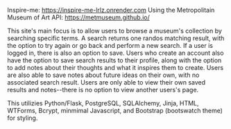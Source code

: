 Inspire-me: https://inspire-me-lrlz.onrender.com
Using the Metropolitain Museum of Art API: https://metmuseum.github.io/ 

This site's main focus is to allow users to browse a museum's collection by searching specific terms. 
A search returns one randos matching result, with the option to try again or go back and perform a new search. If a user is logged in, there is also an option to save. 
Users who create an account also have the option to save search results to their profile, along with the option to add notes about their thoughts and what it inspires them to create. Users are also able to save notes about future ideas on their own, with no associated search result. 
Users are only able to view their own saved results and notes--there is no option to view another users's page.

This utilizies Python/Flask, PostgreSQL, SQLAlchemy, Jinja, HTML, WTForms, Bcrypt, minmimal Javascript, and Bootstrap (bootswatch theme) for styling.